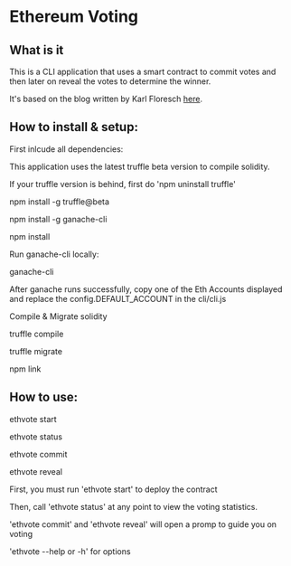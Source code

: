 # Ethereum Voting

## What is it
This is a CLI application that uses a smart contract to commit votes and then later on reveal the votes to determine the winner.

It's based on the blog written by Karl Floresch [here](https://karl.tech/learning-solidity-part-2-voting/).

## How to install & setup:
First inlcude all dependencies:

This application uses the latest truffle beta version to compile solidity.

If your truffle version is behind, first do 'npm uninstall truffle'

npm install -g truffle@beta

npm install -g ganache-cli

npm install

Run ganache-cli locally:

ganache-cli

After ganache runs successfully, copy one of the Eth Accounts displayed and replace the config.DEFAULT_ACCOUNT in the cli/cli.js

Compile & Migrate solidity

truffle compile

truffle migrate

npm link

## How to use:
ethvote start

ethvote status

ethvote commit

ethvote reveal

First, you must run 'ethvote start' to deploy the contract

Then, call 'ethvote status' at any point to view the voting statistics.

'ethvote commit' and 'ethvote reveal' will open a promp to guide you on voting

'ethvote --help or -h' for options

